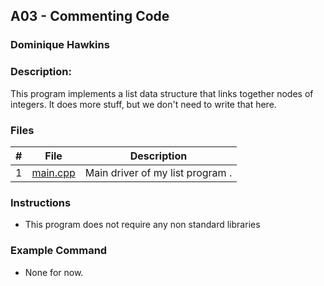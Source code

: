 ## A03 - Commenting Code
### Dominique Hawkins
### Description:

This program implements a list data structure that links together nodes of integers. It does more stuff, but we don't need to write that here.

### Files

|   #   | File     | Description                      |
| :---: | -------- | -------------------------------- |
|   1   | [main.cpp](https://github.com/DomHaw21/2143-OOP-HAWKINS/blob/main/Assignments/AO3/main.cpp) | Main driver of my list program . |


### Instructions

- This program does not require any non standard libraries

### Example Command

- None for now.
